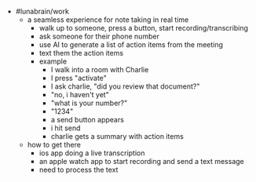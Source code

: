 - #lunabrain/work
	- a seamless experience for note taking in real time
		- walk up to someone, press a button, start recording/transcribing
		- ask someone for their phone number
		- use AI to generate a list of action items from the meeting
		- text them the action items
		- example
			- I walk into a room with Charlie
			- I press "activate"
			- I ask charlie, "did you review that document?"
			- "no, i haven't yet"
			- "what is your number?"
			- "1234"
			- a send button appears
			- i hit send
			- charlie gets a summary with action items
	- how to get there
		- ios app doing a live transcription
		- an apple watch app to start recording and send a text message
		- need to process the text